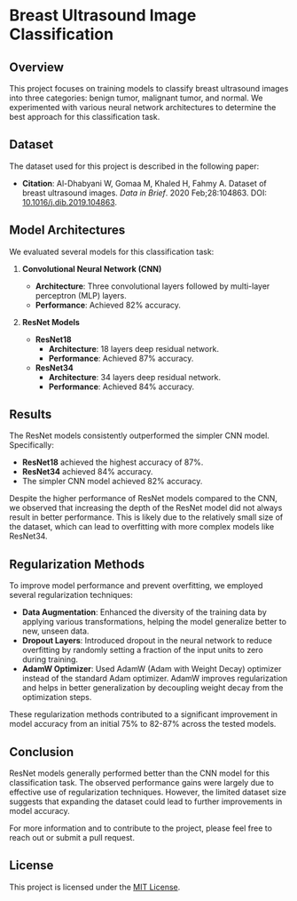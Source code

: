# Breast Ultrasound Image Classification

## Overview

This project focuses on training models to classify breast ultrasound images into three categories: benign tumor, malignant tumor, and normal. We experimented with various neural network architectures to determine the best approach for this classification task.

## Dataset

The dataset used for this project is described in the following paper:

- **Citation**: Al-Dhabyani W, Gomaa M, Khaled H, Fahmy A. Dataset of breast ultrasound images. *Data in Brief*. 2020 Feb;28:104863. DOI: [10.1016/j.dib.2019.104863](https://doi.org/10.1016/j.dib.2019.104863).

## Model Architectures

We evaluated several models for this classification task:

1. **Convolutional Neural Network (CNN)**
   - **Architecture**: Three convolutional layers followed by multi-layer perceptron (MLP) layers.
   - **Performance**: Achieved 82% accuracy.

2. **ResNet Models**
   - **ResNet18**
     - **Architecture**: 18 layers deep residual network.
     - **Performance**: Achieved 87% accuracy.
   - **ResNet34**
     - **Architecture**: 34 layers deep residual network.
     - **Performance**: Achieved 84% accuracy.

## Results

The ResNet models consistently outperformed the simpler CNN model. Specifically:

- **ResNet18** achieved the highest accuracy of 87%.
- **ResNet34** achieved 84% accuracy.
- The simpler CNN model achieved 82% accuracy.

Despite the higher performance of ResNet models compared to the CNN, we observed that increasing the depth of the ResNet model did not always result in better performance. This is likely due to the relatively small size of the dataset, which can lead to overfitting with more complex models like ResNet34. 

## Regularization Methods

To improve model performance and prevent overfitting, we employed several regularization techniques:

- **Data Augmentation**: Enhanced the diversity of the training data by applying various transformations, helping the model generalize better to new, unseen data.
- **Dropout Layers**: Introduced dropout in the neural network to reduce overfitting by randomly setting a fraction of the input units to zero during training.
- **AdamW Optimizer**: Used AdamW (Adam with Weight Decay) optimizer instead of the standard Adam optimizer. AdamW improves regularization and helps in better generalization by decoupling weight decay from the optimization steps.

These regularization methods contributed to a significant improvement in model accuracy from an initial 75% to 82-87% across the tested models.

## Conclusion

ResNet models generally performed better than the CNN model for this classification task. The observed performance gains were largely due to effective use of regularization techniques. However, the limited dataset size suggests that expanding the dataset could lead to further improvements in model accuracy.

For more information and to contribute to the project, please feel free to reach out or submit a pull request.

## License

This project is licensed under the [MIT License](LICENSE).
